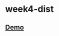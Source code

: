 # week4-dist

<h2><a href="https://xinundefined.github.io/layout-week4-dist/dist/index.html">Demo</a></h2>
